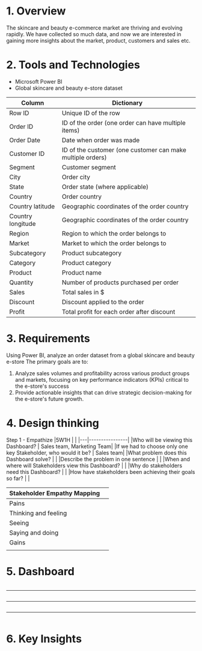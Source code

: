 # **1. Overview**
The skincare and beauty e-commerce market are thriving and evolving rapidly. We have collected so much data, and now we are interested in gaining more insights about the market, product, customers and sales etc.

# **2. Tools and Technologies**
   - Microsoft Power BI
   - Global skincare and beauty e-store dataset

|Column | Dictionary|
|---|----------------|
|Row ID | Unique ID of the row|
|Order ID | ID of the order (one order can have multiple items)|
|Order Date | Date when order was made|
|Customer ID | ID of the customer (one customer can make multiple orders)|
|Segment | Customer segment |
|City | Order city|
|State | Order state (where applicable)|
|Country | Order country|
|Country latitude | Geographic coordinates of the order country|
|Country longitude | Geographic coordinates of the order country|
|Region | Region to which the order belongs to|
|Market | Market to which the order belongs to|
|Subcategory | Product subcategory|
|Category | Product category|
|Product | Product name|
|Quantity | Number of products purchased per order|
|Sales | Total sales in $|
|Discount | Discount applied to the order|
|Profit | Total profit for each order after discount|

# **3. Requirements**
Using Power BI, analyze an order dataset from a global skincare and beauty e-store
The primary goals are to: 
1) Analyze sales volumes and profitability across various product groups and markets, focusing on key performance indicators (KPIs) critical to the e-store's success
2) Provide actionable insights that can drive strategic decision-making for the e-store's future growth.

# **4. Design thinking**
Step 1 - Empathize
|5W1H | |
|---|----------------|
|Who will be viewing this Dashboard? | Sales team, Marketing Team|
|If we had to choose only one key Stakeholder, who would it be?  | Sales team|
|What problem does this Dashboard solve?  | |
|Describe the problem in one sentence  | |
|When and where will Stakeholders view this Dashboard?  | |
|Why do stakeholders need this Dashboard?  | |
|How have stakeholders been achieving their goals so far?  | |

|Stakeholder Empathy Mapping | |
|---|----------------|
|Pains  | |
|Thinking and feeling  | |
|Seeing  | |
|Saying and doing  | |
|Gains  | |
|  | |

# **5. Dashboard**

<img src="">

***

<img src="">

***

<img src="">

***

<img src="">

# **6. Key Insights**
<img src="">
